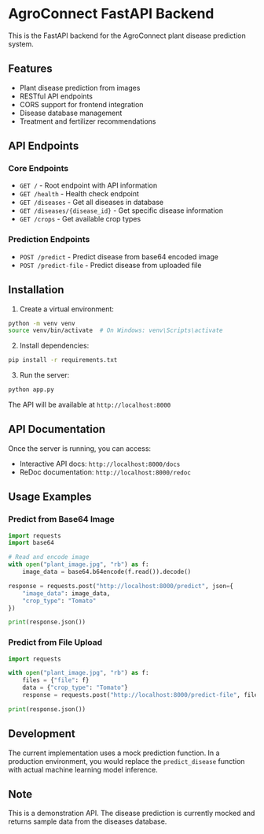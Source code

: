 # AgroConnect FastAPI Backend

This is the FastAPI backend for the AgroConnect plant disease prediction system.

## Features

- Plant disease prediction from images
- RESTful API endpoints
- CORS support for frontend integration
- Disease database management
- Treatment and fertilizer recommendations

## API Endpoints

### Core Endpoints
- `GET /` - Root endpoint with API information
- `GET /health` - Health check endpoint
- `GET /diseases` - Get all diseases in database
- `GET /diseases/{disease_id}` - Get specific disease information
- `GET /crops` - Get available crop types

### Prediction Endpoints
- `POST /predict` - Predict disease from base64 encoded image
- `POST /predict-file` - Predict disease from uploaded file

## Installation

1. Create a virtual environment:
```bash
python -m venv venv
source venv/bin/activate  # On Windows: venv\Scripts\activate
```

2. Install dependencies:
```bash
pip install -r requirements.txt
```

3. Run the server:
```bash
python app.py
```

The API will be available at `http://localhost:8000`

## API Documentation

Once the server is running, you can access:
- Interactive API docs: `http://localhost:8000/docs`
- ReDoc documentation: `http://localhost:8000/redoc`

## Usage Examples

### Predict from Base64 Image
```python
import requests
import base64

# Read and encode image
with open("plant_image.jpg", "rb") as f:
    image_data = base64.b64encode(f.read()).decode()

response = requests.post("http://localhost:8000/predict", json={
    "image_data": image_data,
    "crop_type": "Tomato"
})

print(response.json())
```

### Predict from File Upload
```python
import requests

with open("plant_image.jpg", "rb") as f:
    files = {"file": f}
    data = {"crop_type": "Tomato"}
    response = requests.post("http://localhost:8000/predict-file", files=files, data=data)

print(response.json())
```

## Development

The current implementation uses a mock prediction function. In a production environment, you would replace the `predict_disease` function with actual machine learning model inference.

## Note

This is a demonstration API. The disease prediction is currently mocked and returns sample data from the diseases database.
